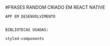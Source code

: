 #FRASES RANDOM
          CRIADO EM REACT NATIVE


    APP EM DESENVOLVIMENTO


    BIBLIOTECAS USADAS:

    styled-components
